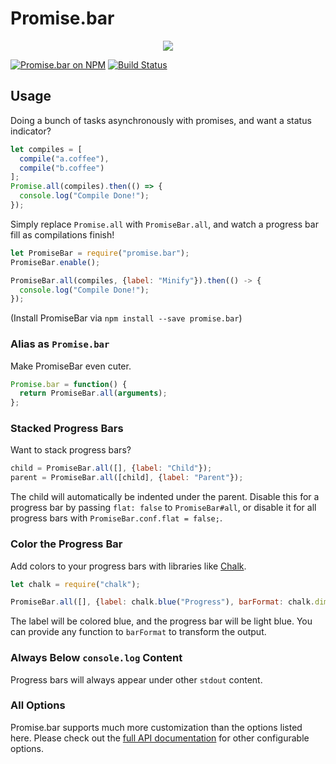 # Promise.bar

<div align="center">
  <img src="https://cloud.githubusercontent.com/assets/9272847/22797422/28f948ba-eecc-11e6-82de-e6c283528b6a.png">
</div>

[![Promise.bar on NPM](https://img.shields.io/npm/v/promise.bar.svg)](https://www.npmjs.com/package/promise.bar)
[![Build Status](https://travis-ci.org/CodeLenny/Promise.bar.svg?branch=master)](https://travis-ci.org/CodeLenny/Promise.bar)

## Usage

Doing a bunch of tasks asynchronously with promises, and want a status indicator?

```javascript
let compiles = [
  compile("a.coffee"),
  compile("b.coffee")
];
Promise.all(compiles).then(() => {
  console.log("Compile Done!");
});
```

Simply replace `Promise.all` with `PromiseBar.all`, and watch a progress bar fill as compilations finish!

```javascript
let PromiseBar = require("promise.bar");
PromiseBar.enable();

PromiseBar.all(compiles, {label: "Minify"}).then(() -> {
  console.log("Compile Done!");
});
```

(Install PromiseBar via `npm install --save promise.bar`)

### Alias as `Promise.bar`

Make PromiseBar even cuter.

```javascript
Promise.bar = function() {
  return PromiseBar.all(arguments);
};
```

### Stacked Progress Bars

Want to stack progress bars?

```javascript
child = PromiseBar.all([], {label: "Child"});
parent = PromiseBar.all([child], {label: "Parent"});
```

The child will automatically be indented under the parent.  Disable this for a progress bar by passing `flat: false` to
`PromiseBar#all`, or disable it for all progress bars with `PromiseBar.conf.flat = false;`.

### Color the Progress Bar

Add colors to your progress bars with libraries like [Chalk][].

```javascript
let chalk = require("chalk");

PromiseBar.all([], {label: chalk.blue("Progress"), barFormat: chalk.dim.blue});
```

The label will be colored blue, and the progress bar will be light blue.  You can provide any function to `barFormat`
to transform the output.

### Always Below `console.log` Content

Progress bars will always appear under other `stdout` content.

### All Options

Promise.bar supports much more customization than the options listed here.  Please check out the
[full API documentation][PromiseBar#all] for other configurable options.

[Chalk]: https://github.com/chalk/chalk
[PromiseBar#all]: https://promisebar.codelenny.com/#https://promisebar.codelenny.com/class/PromiseBar.html#all-dynamic
